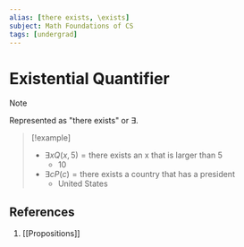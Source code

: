```yaml
---
alias: [there exists, \exists]
subject: Math Foundations of CS
tags: [undergrad]
---
```

# Existential Quantifier

> [!note]
> Represented as "there exists" or $\exists$.

> [!example] 
> - $\exists x Q(x,5) = \text{there exists an x that is larger than 5}$
> 	- 10
> - $\exists c P(c) = \text{there exists a country that has a president}$
> 	- United States

## References
1. [[Propositions]]